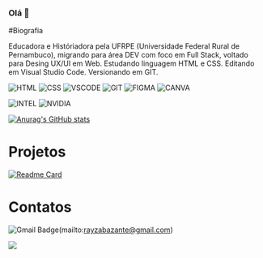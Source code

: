 ### Olá 👋

#Biografia

Educadora e Históriadora pela UFRPE (Universidade Federal Rural de Pernambuco), migrando para área DEV com foco em Full Stack, voltado para Desing UX/UI em Web. Estudando linguagem HTML e CSS. Editando em Visual Studio Code. Versionando em GIT.


![HTML](https://img.shields.io/badge/HTML-E34F26?style=for-the-badge&logo=html5&logoColor=white)
![CSS](https://img.shields.io/badge/CSS-1572B6?style=for-the-badge&logo=css3&logoColor=white)
![VSCODE](https://img.shields.io/badge/VSCode-0078D4?style=for-the-badge&logo=visual%20studio%20code&logoColor=white)
![GIT](https://img.shields.io/badge/GIT-E44C30?style=for-the-badge&logo=git&logoColor=white)
![FIGMA](https://img.shields.io/badge/Figma-F24E1E?style=for-the-badge&logo=figma&logoColor=white)
![CANVA](https://img.shields.io/badge/Canva-%2300C4CC.svg?&style=for-the-badge&logo=Canva&logoColor=white)

![INTEL](	https://img.shields.io/badge/Intel%20Core_i5_10th-0071C5?style=for-the-badge&logo=intel&logoColor=white)
![NVIDIA](https://img.shields.io/badge/NVIDIA-RTX3060Ti-76B900?style=for-the-badge&logo=nvidia&logoColor=white)


[![Anurag's GitHub stats](https://github-readme-stats.vercel.app/api?username=rayzagb&theme=buefy)](https://github.com/anuraghazra/github-readme-stats)

# Projetos

[![Readme Card](https://github-readme-stats.vercel.app/api/pin/?username=rayzagb&repo=devweekgit.github.io)](https://github.com/anuraghazra/github-readme-stats)

# Contatos

![Gmail Badge](https://img.shields.io/badge/Gmail-D14836?style=for-the-badge&logo=gmail&logoColor=white)(mailto:rayzabazante@gmail.com)

[<img src="https://img.shields.io/badge/-RayzaBazante-blue?style=flat-square&amp;logo=Linkedin&amp;logoColor=white&amp;link=https://www.linkedin.com/in/rayza-bazante/" style="max-width: 100%;">](https://www.linkedin.com/in/rayza-bazante-643733141/)

